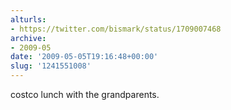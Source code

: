 ```yaml
---
alturls:
- https://twitter.com/bismark/status/1709007468
archive:
- 2009-05
date: '2009-05-05T19:16:48+00:00'
slug: '1241551008'
---
```


costco lunch with the grandparents.

